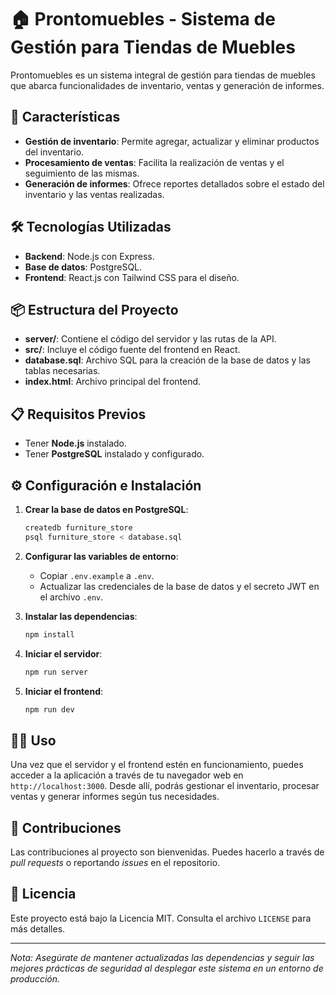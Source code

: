 # 🏠 Prontomuebles - Sistema de Gestión para Tiendas de Muebles

Prontomuebles es un sistema integral de gestión para tiendas de muebles que abarca funcionalidades de inventario, ventas y generación de informes.

## 🚀 Características

- **Gestión de inventario**: Permite agregar, actualizar y eliminar productos del inventario.
- **Procesamiento de ventas**: Facilita la realización de ventas y el seguimiento de las mismas.
- **Generación de informes**: Ofrece reportes detallados sobre el estado del inventario y las ventas realizadas.

## 🛠️ Tecnologías Utilizadas

- **Backend**: Node.js con Express.
- **Base de datos**: PostgreSQL.
- **Frontend**: React.js con Tailwind CSS para el diseño.

## 📦 Estructura del Proyecto

- **server/**: Contiene el código del servidor y las rutas de la API.
- **src/**: Incluye el código fuente del frontend en React.
- **database.sql**: Archivo SQL para la creación de la base de datos y las tablas necesarias.
- **index.html**: Archivo principal del frontend.

## 📋 Requisitos Previos

- Tener **Node.js** instalado.
- Tener **PostgreSQL** instalado y configurado.

## ⚙️ Configuración e Instalación

1. **Crear la base de datos en PostgreSQL**:

   ```bash
   createdb furniture_store
   psql furniture_store < database.sql
   ```

2. **Configurar las variables de entorno**:

   - Copiar `.env.example` a `.env`.
   - Actualizar las credenciales de la base de datos y el secreto JWT en el archivo `.env`.

3. **Instalar las dependencias**:

   ```bash
   npm install
   ```

4. **Iniciar el servidor**:

   ```bash
   npm run server
   ```

5. **Iniciar el frontend**:

   ```bash
   npm run dev
   ```

## 🧑‍💻 Uso

Una vez que el servidor y el frontend estén en funcionamiento, puedes acceder a la aplicación a través de tu navegador web en `http://localhost:3000`. Desde allí, podrás gestionar el inventario, procesar ventas y generar informes según tus necesidades.

## 🤝 Contribuciones

Las contribuciones al proyecto son bienvenidas. Puedes hacerlo a través de *pull requests* o reportando *issues* en el repositorio.

## 📜 Licencia

Este proyecto está bajo la Licencia MIT. Consulta el archivo `LICENSE` para más detalles.

---

*Nota: Asegúrate de mantener actualizadas las dependencias y seguir las mejores prácticas de seguridad al desplegar este sistema en un entorno de producción.*

